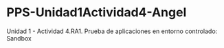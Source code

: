 # PPS-Unidad1Actividad4-Angel
 Unidad 1 - Actividad 4.RA1. Prueba de aplicaciones en entorno controlado: Sandbox
